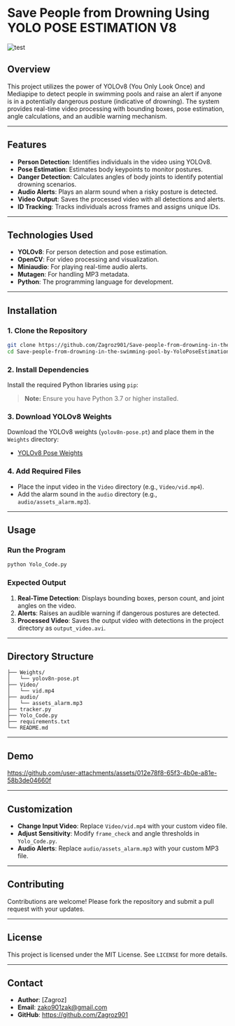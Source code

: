 # **Save People from Drowning Using YOLO POSE ESTIMATION V8**

![test](https://github.com/user-attachments/assets/187057fd-56fd-44cf-8315-32b6b9ea2931)

## **Overview**
This project utilizes the power of YOLOv8 (You Only Look Once) and Mediapipe to detect people in swimming pools and raise an alert if anyone is in a potentially dangerous posture (indicative of drowning). The system provides real-time video processing with bounding boxes, pose estimation, angle calculations, and an audible warning mechanism.

---

## **Features**
- **Person Detection**: Identifies individuals in the video using YOLOv8.
- **Pose Estimation**: Estimates body keypoints to monitor postures.
- **Danger Detection**: Calculates angles of body joints to identify potential drowning scenarios.
- **Audio Alerts**: Plays an alarm sound when a risky posture is detected.
- **Video Output**: Saves the processed video with all detections and alerts.
- **ID Tracking**: Tracks individuals across frames and assigns unique IDs.

---

## **Technologies Used**
- **YOLOv8**: For person detection and pose estimation.
- **OpenCV**: For video processing and visualization.
- **Miniaudio**: For playing real-time audio alerts.
- **Mutagen**: For handling MP3 metadata.
- **Python**: The programming language for development.

---

## **Installation**

### 1. Clone the Repository
```bash
git clone https://github.com/Zagroz901/Save-people-from-drowning-in-the-swimming-pool-by-YoloPoseEstimationV8.git
cd Save-people-from-drowning-in-the-swimming-pool-by-YoloPoseEstimationV8
```

### 2. Install Dependencies
Install the required Python libraries using `pip`:

> **Note:** Ensure you have Python 3.7 or higher installed.

### 3. Download YOLOv8 Weights
Download the YOLOv8 weights (`yolov8n-pose.pt`) and place them in the `Weights` directory:
- [YOLOv8 Pose Weights](https://github.com/ultralytics/yolov8)

### 4. Add Required Files
- Place the input video in the `Video` directory (e.g., `Video/vid.mp4`).
- Add the alarm sound in the `audio` directory (e.g., `audio/assets_alarm.mp3`).

---

## **Usage**

### Run the Program
```bash
python Yolo_Code.py
```

### Expected Output
1. **Real-Time Detection**: Displays bounding boxes, person count, and joint angles on the video.
2. **Alerts**: Raises an audible warning if dangerous postures are detected.
3. **Processed Video**: Saves the output video with detections in the project directory as `output_video.avi`.

---

## **Directory Structure**
```plaintext
├── Weights/
│   └── yolov8n-pose.pt
├── Video/
│   └── vid.mp4
├── audio/
│   └── assets_alarm.mp3
├── tracker.py
├── Yolo_Code.py
├── requirements.txt
└── README.md
```

---

## **Demo**

https://github.com/user-attachments/assets/012e78f8-65f3-4b0e-a81e-58b3de04660f

---

## **Customization**
- **Change Input Video**: Replace `Video/vid.mp4` with your custom video file.
- **Adjust Sensitivity**: Modify `frame_check` and angle thresholds in `Yolo_Code.py`.
- **Audio Alerts**: Replace `audio/assets_alarm.mp3` with your custom MP3 file.

---

## **Contributing**
Contributions are welcome! Please fork the repository and submit a pull request with your updates.

---

## **License**
This project is licensed under the MIT License. See `LICENSE` for more details.

---

## **Contact**
- **Author**: [Zagroz]
- **Email**: zako901zak@gmail.com
- **GitHub**: https://github.com/Zagroz901
